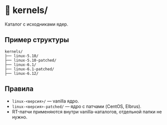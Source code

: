 # 📂 kernels/

Каталог с исходниками ядер.

## Пример структуры

```
kernels/
├── linux-5.10/
├── linux-5.10-patched/
├── linux-6.1/
├── linux-6.1-patched/
├── linux-6.12/
```


## Правила
- `linux-<версия>/` — vanilla ядро.
- `linux-<версия>-patched/` — ядро с патчами (CentOS, Elbrus).
- RT-патчи применяются внутри vanilla-каталогов, отдельной папки не нужно.

